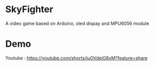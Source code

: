 # SkyFighter
A video game based on Arduino, oled dispay and MPU6056 module

# Demo
Youtube : https://youtube.com/shorts/juOVdeiG8xM?feature=share
